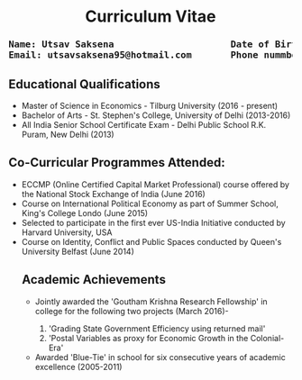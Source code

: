 <H1 align='center'>  Curriculum Vitae </H1>

<H3><pre>Name: Utsav Saksena                     Date of Birth: September 5, 1995 
Email: utsavsaksena95@hotmail.com       Phone nummber: +31620949692     </pre> </H3>

<H2> Educational Qualifications </H2>
<UL>
<LI>Master of Science in Economics - Tilburg University (2016 - present)  </LI>
<LI>Bachelor of Arts - St. Stephen's College, University of Delhi (2013-2016) </LI>
<LI>All India Senior School Certificate Exam - Delhi Public School R.K. Puram, New Delhi (2013) </LI>
</UL>

<H2> Co-Curricular Programmes Attended: </H2>
<Ul>
<LI> ECCMP (Online Certified Capital Market Professional) course offered by the National Stock Exchange of India (June 2016) </LI>
<LI> Course on International Political Economy as part of Summer School, King's College Londo (June 2015) </LI>
<LI> Selected to participate in the first ever US-India Initiative conducted by Harvard University, USA </LI>
<LI> Course on Identity, Conflict and Public Spaces conducted by Queen's University Belfast (June 2014) </LI>
</OL>  

<H2>Academic Achievements </H2>
<Ul>
<LI> Jointly awarded the 'Goutham Krishna Research Fellowship' in college for the following two projects (March 2016)- </LI>
    <OL> 
         <LI> 'Grading State Government Efficiency using returned mail' </LI>
         <LI> 'Postal Variables as proxy for Economic Growth in the Colonial-Era' </LI>
    </OL>
<LI> Awarded 'Blue-Tie' in school for six consecutive years of academic excellence (2005-2011) </LI>
</UL>
 

